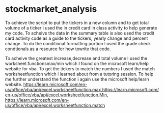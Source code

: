 # stockmarket_analysis
 To achieve the script to put the tickers in a new column and to get total volume of a ticker i used the in credit card in class activity to help generate my code. To acheive the data in the summary table is also used the credit card activity code as a guide to the tickers, yearly change and percent change. To do the conditional formatting portion I used the grade check condtionals as a resource for how towrite that code. 

To acheive the greatest increase,decrease and total volume I used the worksheet.functionsmax/min which I found on the microsoft learn/help website for vba. To get the tickers to match the numbers I used the match worksheetfunction which I learned about from a tutoring session. To help me further understand the function i again use the microsoft help/learn website. https://learn.microsoft.com/en-us/office/vba/api/excel.worksheetfunction.max,https://learn.microsoft.com/en-us/office/vba/api/excel.worksheetfunction.Min, https://learn.microsoft.com/en-us/office/vba/api/excel.worksheetfunction.match

